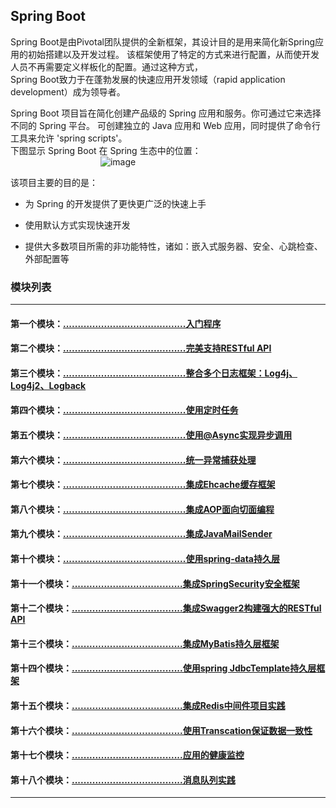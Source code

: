 ## Spring Boot

Spring Boot是由Pivotal团队提供的全新框架，其设计目的是用来简化新Spring应用的初始搭建以及开发过程。
该框架使用了特定的方式来进行配置，从而使开发人员不再需要定义样板化的配置。通过这种方式，  
Spring Boot致力于在蓬勃发展的快速应用开发领域（rapid application development）成为领导者。  

Spring Boot 项目旨在简化创建产品级的 Spring 应用和服务。你可通过它来选择不同的 Spring 平台。
可创建独立的 Java 应用和 Web 应用，同时提供了命令行工具来允许 'spring scripts'。  
下图显示 Spring Boot 在 Spring 生态中的位置：  
&emsp;&emsp;&emsp;&emsp;&emsp;&emsp;&emsp;&emsp;&emsp;&emsp;
![image](https://github.com/timebusker/spring-boot/raw/master/static/logo.png?raw=true)

该项目主要的目的是：

+ 为 Spring 的开发提供了更快更广泛的快速上手

+ 使用默认方式实现快速开发

+ 提供大多数项目所需的非功能特性，诸如：嵌入式服务器、安全、心跳检查、外部配置等

### 模块列表
----
#### 第一个模块：[..........................................入门程序](https://github.com/timebusker/spring-boot/tree/master/spring-boot-1-QuickStart/)

#### 第二个模块：[..........................................完美支持RESTful API](https://github.com/timebusker/spring-boot/tree/master/spring-boot-2-RESTful/)

#### 第三个模块：[..........................................整合多个日志框架：Log4j、Log4j2、Logback](https://github.com/timebusker/spring-boot/tree/master/spring-boot-3-logs/)

#### 第四个模块：[..........................................使用定时任务](https://github.com/timebusker/spring-boot/tree/master/spring-boot-4-Scheduled/)

#### 第五个模块：[..........................................使用@Async实现异步调用](https://github.com/timebusker/spring-boot/tree/master/spring-boot-5-Async/)

#### 第六个模块：[..........................................统一异常捕获处理](https://github.com/timebusker/spring-boot/tree/master/spring-boot-6-GlobalException/)

#### 第七个模块：[..........................................集成Ehcache缓存框架](https://github.com/timebusker/spring-boot/tree/master/spring-boot-7-EhCache/)

#### 第八个模块：[..........................................集成AOP面向切面编程](https://github.com/timebusker/spring-boot/tree/master/spring-boot-8-AOP/)

#### 第九个模块：[..........................................集成JavaMailSender](https://github.com/timebusker/spring-boot/tree/master/spring-boot-9-JavaMailSender/)

#### 第十个模块：[..........................................使用spring-data持久层](https://github.com/timebusker/spring-boot/tree/master/spring-boot-10-SpringData/)

#### 第十一个模块：[......................................集成SpringSecurity安全框架](https://github.com/timebusker/spring-boot/tree/master/spring-boot-11-SpringSecurity/)

#### 第十二个模块：[......................................集成Swagger2构建强大的RESTful API](https://github.com/timebusker/spring-boot/tree/master/spring-boot-12-Swagger2/)

#### 第十三个模块：[......................................集成MyBatis持久层框架](https://github.com/timebusker/spring-boot/tree/master/spring-boot-13-MyBatis/)

#### 第十四个模块：[......................................使用spring JdbcTemplate持久层框架](https://github.com/timebusker/spring-boot/tree/spring-boot-14-JdbcTemplate/)

#### 第十五个模块：[......................................集成Redis中间件项目实践](https://github.com/timebusker/spring-boot/tree/master/spring-boot-15-Redis/)

#### 第十六个模块：[......................................使用Transcation保证数据一致性](https://github.com/timebusker/spring-boot/tree/master/spring-boot-16-Transcation/)

#### 第十七个模块：[......................................应用的健康监控](https://github.com/timebusker/spring-boot/tree/master/spring-boot-17-monitor/)

#### 第十八个模块：[......................................消息队列实践](https://github.com/timebusker/spring-boot/tree/master/spring-boot-18-MQ/)
----
